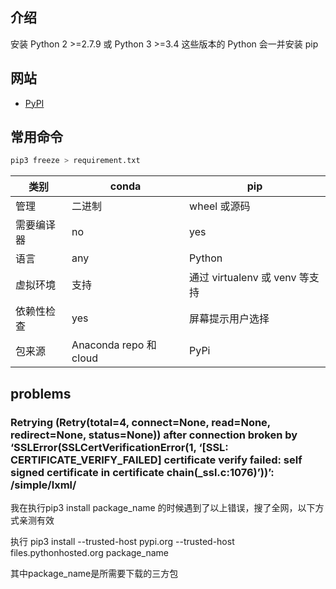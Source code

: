 
## 介绍

安装 Python 2 >=2.7.9 或 Python 3 >=3.4 这些版本的 Python 会一并安装 pip


## 网站

- [PyPI](https://pypi.org/)


## 常用命令

```bash
pip3 freeze > requirement.txt
```

| 类别                 | conda                  | pip                            |
| ---------- | ---------------------- | ------------------------------ |
| 管理       | 二进制                 | wheel 或源码                   |
| 需要编译器 | no                     | yes                            |
| 语言       | any                    | Python                         |
| 虚拟环境   | 支持                   | 通过 virtualenv 或 venv 等支持 |
| 依赖性检查 | yes                    | 屏幕提示用户选择               |
| 包来源     | Anaconda repo 和 cloud | PyPi                           |


## problems

### Retrying (Retry(total=4, connect=None, read=None, redirect=None, status=None)) after connection broken by ‘SSLError(SSLCertVerificationError(1, ‘[SSL: CERTIFICATE_VERIFY_FAILED] certificate verify failed: self signed certificate in certificate chain(_ssl.c:1076)’))’: /simple/lxml/

我在执行pip3 install package_name 的时候遇到了以上错误，搜了全网，以下方式亲测有效

执行 pip3 install --trusted-host pypi.org --trusted-host files.pythonhosted.org package_name

其中package_name是所需要下载的三方包

